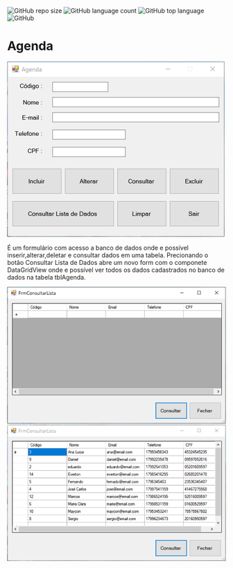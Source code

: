![GitHub repo size](https://img.shields.io/github/repo-size/eduardo-rogerio/Etec-Votuporanga) ![GitHub language count](https://img.shields.io/github/languages/count/eduardo-rogerio/Agenda) ![GitHub top language](https://img.shields.io/github/languages/top/eduardo-rogerio/Agenda) ![GitHub](https://img.shields.io/github/license/eduardo-rogerio/Agenda)
# Agenda
![](https://github.com/eduardo-rogerio/Agenda/blob/main/img/Agenda.PNG)

É um formulário com acesso a banco de dados onde e possível inserir,alterar,deletar e consultar dados em uma tabela. Precionando o botão Consultar Lista de Dados abre um novo form com o componete DataGridView onde e possível ver todos os dados cadastrados no banco de dados na tabela tblAgenda.

![](https://github.com/eduardo-rogerio/Agenda/blob/main/img/ConsultaAgenda.PNG)
![](https://github.com/eduardo-rogerio/Agenda/blob/main/img/ConsultarLista.PNG)

